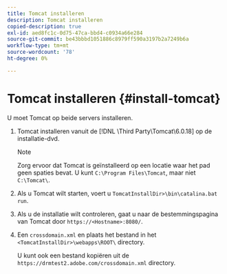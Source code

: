 ```yaml
---
title: Tomcat installeren
description: Tomcat installeren
copied-description: true
exl-id: aed8fc1c-0d75-47ca-bbd4-c0934a66e284
source-git-commit: be43bbbd1051886c8979ff590a3197b2a7249b6a
workflow-type: tm+mt
source-wordcount: '78'
ht-degree: 0%

---
```


# Tomcat installeren {#install-tomcat}

U moet Tomcat op beide servers installeren.
1. Tomcat installeren vanuit de [!DNL \Third Party\Tomcat\6.0.18\] op de installatie-dvd.

   >[!NOTE]
   >
   >Zorg ervoor dat Tomcat is geïnstalleerd op een locatie waar het pad geen spaties bevat. U kunt `C:\Program Files\Tomcat`, maar niet `C:\Tomcat\`.

1. Als u Tomcat wilt starten, voert u `TomcatInstallDir>\bin\catalina.bat run`.
1. Als u de installatie wilt controleren, gaat u naar de bestemmingspagina van Tomcat door `https://<Hostname>:8080/`.
1. Een `crossdomain.xml` en plaats het bestand in het `<TomcatInstallDir>\webapps\ROOT\` directory.

   U kunt ook een bestand kopiëren uit de `https://drmtest2.adobe.com/crossdomain.xml` directory.

